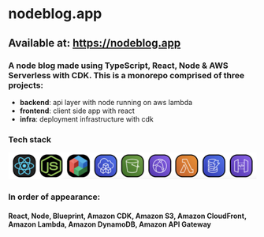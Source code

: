 # nodeblog.app

## Available at: https://nodeblog.app

### A node blog made using TypeScript, React, Node & AWS Serverless with CDK. This is a monorepo comprised of three projects:

- **backend**: api layer with node running on aws lambda
- **frontend**: client side app with react
- **infra**: deployment infrastructure with cdk

### Tech stack

![](stack.png)

### In order of appearance:

#### React, Node, Blueprint, Amazon CDK, Amazon S3, Amazon CloudFront, Amazon Lambda, Amazon DynamoDB, Amazon API Gateway
